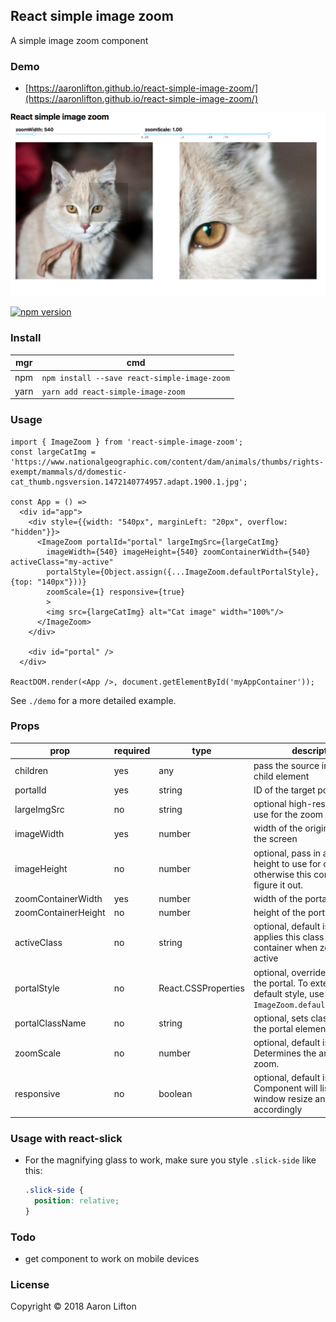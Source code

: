 ## React simple image zoom
A simple image zoom component

### Demo
- [https://aaronlifton.github.io/react-simple-image-zoom/](https://aaronlifton.github.io/react-simple-image-zoom/)


![Example](https://github.com/aaronlifton/react-simple-image-zoom/blob/master/docs/assets/react-simple-image-zoom-example.png?raw=true)

[![npm version](https://badge.fury.io/js/react-simple-image-zoom.svg)](https://badge.fury.io/js/react-simple-image-zoom)

### Install
| mgr | cmd |
|--|---|
|npm|`npm install --save react-simple-image-zoom`|
|yarn|`yarn add react-simple-image-zoom`|

### Usage
```tsx
import { ImageZoom } from 'react-simple-image-zoom';
const largeCatImg = 'https://www.nationalgeographic.com/content/dam/animals/thumbs/rights-exempt/mammals/d/domestic-cat_thumb.ngsversion.1472140774957.adapt.1900.1.jpg';

const App = () =>
  <div id="app">
    <div style={{width: "540px", marginLeft: "20px", overflow: "hidden"}}>
      <ImageZoom portalId="portal" largeImgSrc={largeCatImg}
        imageWidth={540} imageHeight={540} zoomContainerWidth={540} activeClass="my-active"
        portalStyle={Object.assign({...ImageZoom.defaultPortalStyle}, {top: "140px"}))}
        zoomScale={1} responsive={true}
        >
        <img src={largeCatImg} alt="Cat image" width="100%"/>
      </ImageZoom>
    </div>

    <div id="portal" />
  </div>

ReactDOM.render(<App />, document.getElementById('myAppContainer'));
```

See `./demo` for a more detailed example.

### Props

| prop | required | type | description  |
| ------------- |----------|--------|-----|
| children      |yes| any        | pass the source image in as a child element |
| portalId      |yes| string     | ID of the target portal element |
| largeImgSrc   |no| string      | optional high-res source to use for the zoom container |
| imageWidth    |yes| number     | width of the original image on the screen |
| imageHeight   |no| number      | optional, pass in an image height to use for calculations. otherwise this component will figure it out.|
| zoomContainerWidth |yes| number     | width of the portal zoom |
| zoomContainerHeight |no| number     | height of the portal zoom |
| activeClass   |no| string      | optional, default is 'active'. applies this class to the image container when zooming is active |
| portalStyle   |no| React.CSSProperties | optional, override the style of the portal. To extend the default style, use `ImageZoom.defaultPortalStyle` |
| portalClassName |no| string | optional, sets className on the portal element |
| zoomScale     |no| number      | optional, default is 1. Determines the amount of zoom. |
| responsive    |no| boolean     | optional, default is null. Component will listen for window resize and adjust accordingly|


### Usage with react-slick
- For the magnifying glass to work, make sure you style `.slick-side` like this:
  ```css
  .slick-side {
    position: relative;
  }
  ```
  
### Todo
- get component to work on mobile devices


### License
Copyright © 2018 Aaron Lifton
